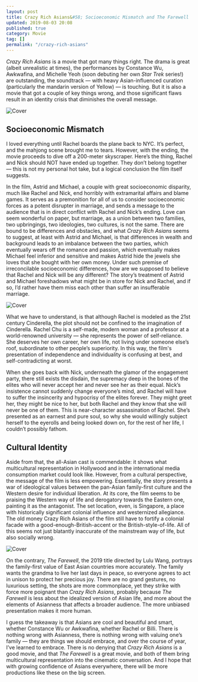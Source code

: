 ```yaml
---
layout: post
title: Crazy Rich Asians&#58; Socioeconomic Mismatch and The Farewell
updated: 2019-08-03 20:08
published: true
category: Movie
tag: []
permalink: "/crazy-rich-asians"
---
```


_Crazy Rich Asians_ is a movie that got many things right. The drama is great (albeit unrealistic at times), the performances by Constance Wu, Awkwafina, and Michelle Yeoh (soon debuting her own _Star Trek_ series!) are outstanding, the soundtrack — with heavy Asian-influenced curation (particularly the mandarin version of Yellow) — is touching. But it is also a movie that got a couple of key things wrong, and those significant flaws result in an identity crisis that diminishes the overall message.

![Cover](https://media1.s-nbcnews.com/i/newscms/2018_35/2543511/180824-crazy-rich-asians-al-1708_5a509f4d2866590468f39a0b86679796.jpg)

## Socioeconomic Mismatch

I loved everything until Rachel boards the plane back to NYC. It’s perfect, and the mahjong scene brought me to tears. However, with the ending, the movie proceeds to dive off a 200-meter skyscraper. Here’s the thing, Rachel and Nick should NOT have ended up together. They don’t belong together — this is not my personal hot take, but a logical conclusion the film itself suggests.

In the film, Astrid and Michael, a couple with great socioeconomic disparity, much like Rachel and Nick, end horribly with extramarital affairs and blame games. It serves as a premonition for all of us to consider socioeconomic forces as a potent disrupter in marriage, and sends a message to the audience that is in direct conflict with Rachel and Nick’s ending. Love can seem wonderful on paper, but marriage, as a union between two families, two upbringings, two ideologies, two cultures, is not the same. There are bound to be differences and obstacles, and what _Crazy Rich Asians_ seems to suggest, at least with Astrid and Michael, is that differences in wealth and background leads to an imbalance between the two parties, which eventually wears off the romance and passion, which eventually makes Michael feel inferior and sensitive and makes Astrid hide the jewels she loves that she bought with her own money. Under such premise of irreconcilable socioeconomic differences, how are we supposed to believe that Rachel and Nick will be any different? The story’s treatment of Astrid and Michael foreshadows what might be in store for Nick and Rachel, and if so, I’d rather have them miss each other than suffer an insufferable marriage.

![Cover](https://api.time.com/wp-content/uploads/2018/08/crazy-rich-asians-gemma-chan.jpg)

What we have to understand, is that although Rachel is modeled as the 21st century Cinderella, the plot should not be confined to the imagination of Cinderella. Rachel Chu is a self-made, modern woman and a professor at a world-renowned university — she represents the power of self-reliance. She deserves her own career, her own life, not living under someone else’s roof, subordinate to other people’s superiority. In this way, the film's presentation of independence and individuality is confusing at best, and self-contradicting at worst.

When she goes back with Nick, underneath the glamor of the engagement party, there still exists the disdain, the supremacy deep in the bones of the elites who will never accept her and never see her as their equal. Nick’s insistence cannot suddenly change everyone’s mind, and Rachel will have to suffer the insincerity and hypocrisy of the elites forever. They might greet her, they might be nice to her, but both Rachel and they know that she will never be one of them. This is near-character assassination of Rachel. She’s presented as an earnest and pure soul, so why she would willingly subject herself to the eyerolls and being looked down on, for the rest of her life, I couldn’t possibly fathom.

## Cultural Identity

Aside from that, the all-Asian cast is commendable: it shows what multicultural representation in Hollywood and in the international media consumption market could look like. However, from a cultural perspective, the message of the film is less empowering. Essentially, the story presents a war of ideological values between the pan-Asian family-first culture and the Western desire for individual liberation. At its core, the film seems to be praising the Western way of life and derogatory towards the Eastern one, painting it as the antagonist. The set location, even, is Singapore, a place with historically significant colonial influence and westernized allegiance. The old money Crazy Rich Asians of the film still have to fortify a colonial facade with a good-enough-British-accent or the British-style-of-life. All of this seems not just blatantly inaccurate of the mainstream way of life, but also socially wrong.

![Cover](https://a468ba3fc2be117c5560-f9a6225d634730495a59b91d1543c5a4.ssl.cf5.rackcdn.com/_still/farewell-thumb-new2.jpg)

On the contrary, _The Farewell_, the 2019 title directed by Lulu Wang, portrays the family-first value of East Asian countries more accurately. The family wants the grandma to live her last days in peace, so everyone agrees to act in unison to protect her precious joy. There are no grand gestures, no luxurious setting, the shots are more commonplace, yet they strike with force more poignant than _Crazy Rich Asians_, probably because _The Farewell_ is less about the idealized version of Asian life, and more about the elements of Asianness that affects a broader audience. The more unbiased presentation makes it more human.

I guess the takeaway is that Asians are cool and beautiful and smart, whether Constance Wu or Awkwafina, whether Rachel or Billi. There is nothing wrong with Asianness, there is nothing wrong with valuing one’s family — they are things we should embrace, and over the course of year, I’ve learned to embrace. There is no denying that _Crazy Rich Asians_ is a good movie, and that _The Farewell_ is a great movie, and both of them bring multicultural representation into the cinematic conversation. And I hope that with growing confidence of Asians everywhere, there will be more productions like these on the big screen.
